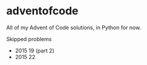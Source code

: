 # adventofcode

All of my Advent of Code solutions, in Python for now.

Skipped problems
- 2015 19 (part 2)
- 2015 22


